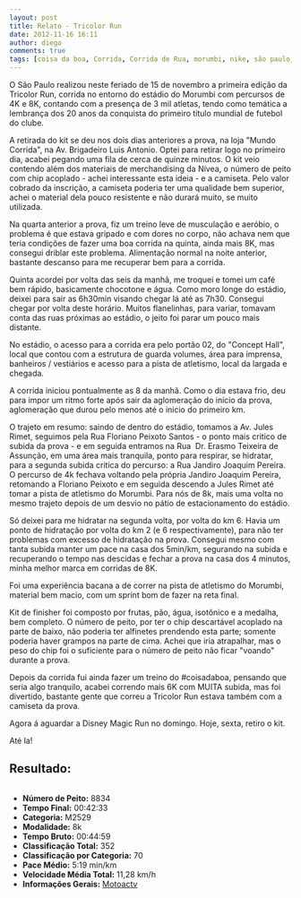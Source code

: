 ```yaml
---
layout: post
title: Relato - Tricolor Run
date: 2012-11-16 16:11
author: diego
comments: true
tags: [coisa da boa, Corrida, Corrida de Rua, morumbi, nike, são paulo, spfc]
---
```

O São Paulo realizou neste feriado de 15 de novembro a primeira edição da Tricolor Run, corrida no entorno do estádio do Morumbi com percursos de 4K e 8K, contando com a presença de 3 mil atletas, tendo como temática a lembrança dos 20 anos da conquista do primeiro título mundial de futebol do clube.

A retirada do kit se deu nos dois dias anteriores a prova, na loja "Mundo Corrida", na Av. Brigadeiro Luis Antonio. Optei para retirar logo no primeiro dia, acabei pegando uma fila de cerca de quinze minutos. O kit veio contendo além dos materiais de merchandising da Nívea, o número de peito com chip acoplado - achei interessante esta ideia - e a camiseta. Pelo valor cobrado da inscrição, a camiseta poderia ter uma qualidade bem superior, achei o material dela pouco resistente e não durará muito, se muito utilizada.

Na quarta anterior a prova, fiz um treino leve de musculação e aeróbio, o problema é que estava gripado e com dores no corpo, não achava nem que teria condições de fazer uma boa corrida na quinta, ainda mais 8K, mas consegui driblar este problema. Alimentação normal na noite anterior, bastante descanso para me recuperar bem para a corrida.

Quinta acordei por volta das seis da manhã, me troquei e tomei um café bem rápido, basicamente chocotone e água. Como moro longe do estádio, deixei para sair as 6h30min visando chegar lá até as 7h30. Consegui chegar por volta deste horário. Muitos flanelinhas, para variar, tomavam conta das ruas próximas ao estádio, o jeito foi parar um pouco mais distante.

No estádio, o acesso para a corrida era pelo portão 02, do "Concept Hall", local que contou com a estrutura de guarda volumes, área para imprensa, banheiros / vestiários e acesso para a pista de atletismo, local da largada e  chegada.

A corrida iniciou pontualmente as 8 da manhã. Como o dia estava frio, deu para impor um ritmo forte após sair da aglomeração do início da prova, aglomeração que durou pelo menos até o inicio do primeiro km.

O trajeto em resumo: saindo de dentro do estádio, tomamos a Av. Jules Rimet, seguimos pela Rua Floriano Peixoto Santos - o ponto mais critico de subida da prova - e em seguida entramos na Rua  Dr. Erasmo Teixeira de Assunção, em uma área mais tranquila, ponto para respirar, se hidratar, para a segunda subida critica do percurso: a Rua Jandiro Joaquim Pereira. O percurso de 4k fechava voltando pela própria Jandiro Joaquim Pereira, retomando a Floriano Peixoto e em seguida descendo a Jules Rimet até tomar a pista de atletismo do Morumbi. Para nós de 8k, mais uma volta no mesmo trajeto depois de um desvio no pátio de estacionamento do estádio.

Só deixei para me hidratar na segunda volta, por volta do km 6. Havia um ponto de hidratação por volta do km 2 (e 6 respectivamente), para não ter problemas com excesso de hidratação na prova. Consegui mesmo com tanta subida manter um pace na casa dos 5min/km, segurando na subida e recuperando o tempo nas descidas e fechar a prova na casa dos 4 minutos, minha melhor marca em corridas de 8K.

Foi uma experiência bacana a de correr na pista de atletismo do Morumbi, material bem macio, com um sprint bom de fazer na reta final.

Kit de finisher foi composto por frutas, pão, água, isotônico e a medalha, bem completo. O número de peito, por ter o chip descartável acoplado na parte de baixo, não poderia ter alfinetes prendendo esta parte; somente poderia haver grampos na parte de cima. Achei que iria atrapalhar, mas o peso do chip foi o suficiente para o número de peito não ficar "voando" durante a prova.

Depois da corrida fui ainda fazer um treino do #coisadaboa, pensando que seria algo tranquilo, acabei correndo mais 6K com MUITA subida, mas foi divertido, bastante gente que correu a Tricolor Run estava também com a camiseta da prova.

Agora á aguardar a Disney Magic Run no domingo. Hoje, sexta, retiro o kit.

Até la!


## Resultado:


<div class="moldura"><a class="lightbox cboxElement" href="http://www.diegoronan.com.br/diegoronan/wp-content/uploads/2012/11/tricolorrun_big.jpg"><img src="http://www.diegoronan.com.br/diegoronan/wp-content/uploads/2012/11/tricolorrun.jpg" alt="" /></a></div>

* **Número de Peito:** 8834
* **Tempo Final:** 00:42:33
* **Categoria:** M2529
* **Modalidade:** 8k
* **Tempo Bruto:** 00:44:59
* **Classificação Total:** 352
* **Classificação por Categoria:** 70
* **Pace Médio:** 5:19 min/km
* **Velocidade Média Total:** 11,28 km/h
* **Informações Gerais:** <a href="https://motoactv.com/public/show?workoutActivityId=T2/6S3pPRsGuTEv%2BiNffTA%3D%3D&activity=1" target="_blank">Motoactv</a>


